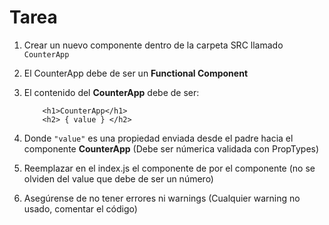 # Tarea

1. Crear un nuevo componente dentro de la carpeta SRC llamado
    ```CounterApp```

2. El CounterApp debe de ser un __Functional Component__

3. El contenido del __CounterApp__ debe de ser:
    ```
        <h1>CounterApp</h1>
        <h2> { value } </h2>
    ```

4. Donde ```"value"``` es una propiedad enviada desde el padre hacia
    el componente __CounterApp__ (Debe ser númerica validada con PropTypes)

5. Reemplazar en el index.js el componente de <PrimeraApp />
    por el componente <CounterApp /> 
        (no se olviden del value que debe de ser un número)

6. Asegúrense de no tener errores ni warnings
    (Cualquier warning no usado, comentar el código)
    